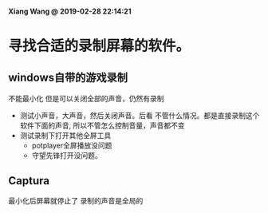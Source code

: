 #### Xiang Wang @ 2019-02-28 22:14:21

# 寻找合适的录制屏幕的软件。
## windows自带的游戏录制
不能最小化
但是可以关闭全部的声音，仍然有录制
* 测试小声音，大声音，然后关闭声音。后看
不管什么情况。都是直接录制这个软件下面的声音, 所以不管怎么控制音量，声音都不变
* 测试录制下打开其他全屏工具
    * potplayer全屏播放没问题
    * 守望先锋打开没问题。
    
## Captura
最小化后屏幕就停止了
录制的声音是全局的

